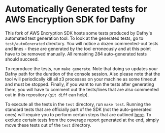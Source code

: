 # Automatically Generated tests for AWS Encryption SDK for Dafny

This fork of AWS Encryption SDK hosts some tests produced by Dafny's automated test generation tool.
To look at the generated tests, go to `test/autoGenerated` directory. 
You will notice a dozen commented-out tests and lines - these are generated by the tool erroneously and at this point have to be removed manually. All remaining 284 auto-generated tests should succeed.

To reproduce the tests, run `make generate`. Note that doing so updates your Dafny path for the duration of the console session. Also please note that the tool will periodically kill all z3 processes on your machine as some timeout and must be stopped. Finally, if you want to run the tests after generating them, you will have to comment out the tests/lines that are also commented out in this repository (`git diff` can help).

To execute all the tests in the `test` directory, run `make test`. Running the standard tests that are officially part of the SDK (not the auto-generated ones) will require you to perform certain steps that are outlined [here]((aws-encryption-sdk-net)). To exclude certain tests from the coverage report generated at the end, simply move these tests out of the `test` directory.